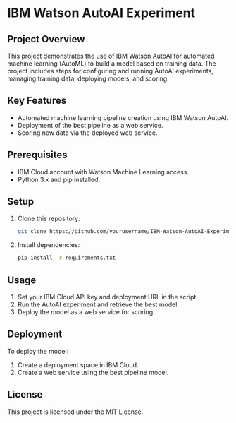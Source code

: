 # IBM Watson AutoAI Experiment

## Project Overview
This project demonstrates the use of IBM Watson AutoAI for automated machine learning (AutoML) to build a model based on training data. The project includes steps for configuring and running AutoAI experiments, managing training data, deploying models, and scoring.

## Key Features
- Automated machine learning pipeline creation using IBM Watson AutoAI.
- Deployment of the best pipeline as a web service.
- Scoring new data via the deployed web service.

## Prerequisites
- IBM Cloud account with Watson Machine Learning access.
- Python 3.x and pip installed.

## Setup
1. Clone this repository:
    ```bash
    git clone https://github.com/yourusername/IBM-Watson-AutoAI-Experiment.git
    ```
2. Install dependencies:
    ```bash
    pip install -r requirements.txt
    ```

## Usage
1. Set your IBM Cloud API key and deployment URL in the script.
2. Run the AutoAI experiment and retrieve the best model.
3. Deploy the model as a web service for scoring.

## Deployment
To deploy the model:
1. Create a deployment space in IBM Cloud.
2. Create a web service using the best pipeline model.

## License
This project is licensed under the MIT License.
